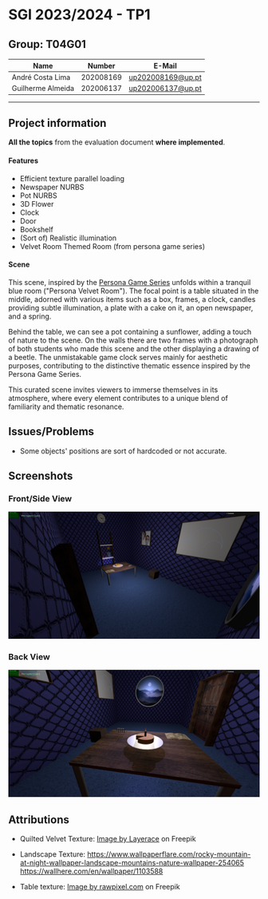 # SGI 2023/2024 - TP1

## Group: T04G01

| Name              | Number    | E-Mail            |
| ----------------- | --------- | ----------------- |
| André Costa Lima  | 202008169 | up202008169@up.pt |
| Guilherme Almeida | 202006137 | up202006137@up.pt |

---

## Project information

**All the topics** from the evaluation document **where implemented**.
#### Features

- Efficient texture parallel loading
- Newspaper NURBS
- Pot NURBS
- 3D Flower
- Clock
- Door
- Bookshelf
- (Sort of) Realistic illumination
- Velvet Room Themed Room (from persona game series)

#### Scene

This scene, inspired by the [Persona Game Series](https://en.wikipedia.org/wiki/Persona_(series)) unfolds within a tranquil blue room ("Persona Velvet Room"). The focal point is a table situated in the middle, adorned with various items such as a box, frames, a clock, candles providing subtle illumination, a plate with a cake on it, an open newspaper, and a spring.

Behind the table, we can see a pot containing a sunflower, adding a touch of nature to the scene. On the walls there are two frames with a photograph of both students who made this scene and the other displaying a drawing of a beetle. The unmistakable game clock serves mainly for aesthetic purposes, contributing to the distinctive thematic essence inspired by the Persona Game Series.

This curated scene invites viewers to immerse themselves in its atmosphere, where every element contributes to a unique blend of familiarity and thematic resonance.

## Issues/Problems

- Some objects' positions are sort of hardcoded or not accurate.

## Screenshots

### Front/Side View
![Side View](./resources/scene1.png)

### Back View
![Front View](./resources/scene2.png)


## Attributions

- Quilted Velvet Texture: <a href="https://www.freepik.com/free-vector/springy-white-background_838161.htm#query=quilted%20velvet%20texture&position=0&from_view=search&track=ais">Image by Layerace</a> on Freepik

- Landscape Texture: https://www.wallpaperflare.com/rocky-mountain-at-night-wallpaper-landscape-mountains-nature-wallpaper-254065 https://wallhere.com/en/wallpaper/1103588

- Table texture: <a href="https://www.freepik.com/free-photo/wooden-textured-background_2768392.htm#query=wood%20table%20texture&position=3&from_view=keyword&track=ais">Image by rawpixel.com</a> on Freepik